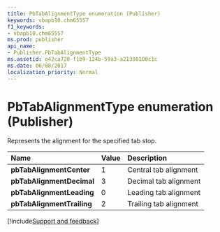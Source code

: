 ```yaml
---
title: PbTabAlignmentType enumeration (Publisher)
keywords: vbapb10.chm65557
f1_keywords:
- vbapb10.chm65557
ms.prod: publisher
api_name:
- Publisher.PbTabAlignmentType
ms.assetid: e42ca720-f1b9-124b-59a3-a21398100c1c
ms.date: 06/08/2017
localization_priority: Normal
---
```



# PbTabAlignmentType enumeration (Publisher)

Represents the alignment for the specified tab stop.



|Name|Value|Description|
|:-----|:-----|:-----|
| **pbTabAlignmentCenter**|1|Central tab alignment|
| **pbTabAlignmentDecimal**|3|Decimal tab alignment|
| **pbTabAlignmentLeading**|0|Leading tab alignment|
| **pbTabAlignmentTrailing**|2|Trailing tab alignment|

[!include[Support and feedback](~/includes/feedback-boilerplate.md)]